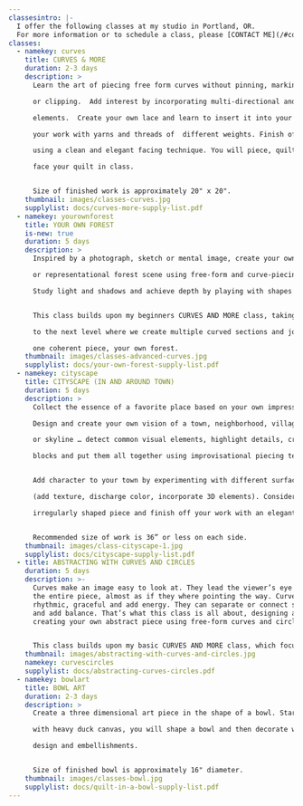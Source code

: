 ```yaml
---
classesintro: |-
  I offer the following classes at my studio in Portland, OR.
  For more information or to schedule a class, please [CONTACT ME](/#contact).
classes:
  - namekey: curves
    title: CURVES & MORE
    duration: 2-3 days
    description: >
      Learn the art of piecing free form curves without pinning, marking

      or clipping.  Add interest by incorporating multi-directional and 3 dimensional

      elements.  Create your own lace and learn to insert it into your quilt.  Embellish

      your work with yarns and threads of  different weights. Finish off your piece

      using a clean and elegant facing technique. You will piece, quilt, embellish and

      face your quilt in class.


      Size of finished work is approximately 20" x 20".
    thumbnail: images/classes-curves.jpg
    supplylist: docs/curves-more-supply-list.pdf
  - namekey: yourownforest
    title: YOUR OWN FOREST
    is-new: true
    duration: 5 days
    description: >
      Inspired by a photograph, sketch or mental image, create your own abstract

      or representational forest scene using free-form and curve-piecing techniques.

      Study light and shadows and achieve depth by playing with shapes and color gradations.


      This class builds upon my beginners CURVES AND MORE class, taking the curved piecing

      to the next level where we create multiple curved sections and join them into

      one coherent piece, your own forest.
    thumbnail: images/classes-advanced-curves.jpg
    supplylist: docs/your-own-forest-supply-list.pdf
  - namekey: cityscape
    title: CITYSCAPE (IN AND AROUND TOWN)
    duration: 5 days
    description: >
      Collect the essence of a favorite place based on your own impressions.

      Design and create your own vision of a town, neighborhood, village, cityscape

      or skyline … detect common visual elements, highlight details, create building

      blocks and put them all together using improvisational piecing techniques.


      Add character to your town by experimenting with different surface design techniques

      (add texture, discharge color, incorporate 3D elements). Consider creating an

      irregularly shaped piece and finish off your work with an elegant facing technique.


      Recommended size of work is 36” or less on each side.
    thumbnail: images/class-cityscape-1.jpg
    supplylist: docs/cityscape-supply-list.pdf
  - title: ABSTRACTING WITH CURVES AND CIRCLES
    duration: 5 days
    description: >-
      Curves make an image easy to look at. They lead the viewer’s eye through
      the entire piece, almost as if they where pointing the way. Curves are
      rhythmic, graceful and add energy. They can separate or connect sections
      and add balance. That’s what this class is all about, designing and
      creating your own abstract piece using free-form curves and circles.  


      This class builds upon my basic CURVES AND MORE class, which focuses on techniques to create one single section of curves. In ABSTRACTING WITH CURVES AND CIRCLES we will create multiple curved sections and then join them into one coherent design.
    thumbnail: images/abstracting-with-curves-and-circles.jpg
    namekey: curvescircles
    supplylist: docs/abstracting-curves-circles.pdf
  - namekey: bowlart
    title: BOWL ART
    duration: 2-3 days
    description: >
      Create a three dimensional art piece in the shape of a bowl. Starting

      with heavy duck canvas, you will shape a bowl and then decorate with your own

      design and embellishments.


      Size of finished bowl is approximately 16" diameter.
    thumbnail: images/classes-bowl.jpg
    supplylist: docs/quilt-in-a-bowl-supply-list.pdf
---
```

